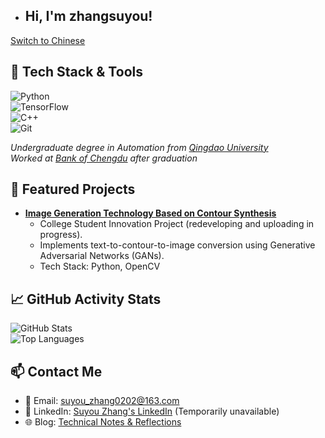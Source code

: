 - ## Hi, I'm zhangsuyou!  

[Switch to Chinese](README_CN.md)  

## 🔧 Tech Stack & Tools  
![Python](https://img.shields.io/badge/Python-Expert-green?logo=python)  
![TensorFlow](https://img.shields.io/badge/TensorFlow-beginner-orange?logo=tensorflow)  
![C++](https://img.shields.io/badge/C++-Proficient-blue?logo=c%2B%2B)  
![Git](https://img.shields.io/badge/Git-beginner-orange?logo=git)  

*Undergraduate degree in Automation from [Qingdao University](https://www.qdu.edu.cn/)*  
*Worked at [Bank of Chengdu](https://www.bocd.com.cn/index.html) after graduation*  

## 🚀 Featured Projects  
- **[Image Generation Technology Based on Contour Synthesis](https://github.com/zhangsuyou/gan-image-generation)**  
  - College Student Innovation Project (redeveloping and uploading in progress).  
  - Implements text-to-contour-to-image conversion using Generative Adversarial Networks (GANs).  
  - Tech Stack: Python, OpenCV  

## 📈 GitHub Activity Stats  
![GitHub Stats](https://github-readme-stats.vercel.app/api?username=zhangsuyou&show_icons=true&theme=radical)  
![Top Languages](https://github-readme-stats.vercel.app/api/top-langs/?username=zhangsuyou&layout=compact)  

## 📫 Contact Me  
- 📧 Email: suyou_zhang0202@163.com  
- 💼 LinkedIn: [Suyou Zhang's LinkedIn](https://linkedin.com/in/zhangsuyou) (Temporarily unavailable)  
- 🌐 Blog: [Technical Notes & Reflections](https://zhangsuyou.github.io)  
<!--
**zhangsuyou/zhangsuyou** is a ✨ _special_ ✨ repository because its `README.md` (this file) appears on your GitHub profile.

Here are some ideas to get you started:

- 🔭 I’m currently working on ...
- 🌱 I’m currently learning ...
- 👯 I’m looking to collaborate on ...
- 🤔 I’m looking for help with ...
- 💬 Ask me about ...
- 📫 How to reach me: ...
- 😄 Pronouns: ...
- ⚡ Fun fact: ...
-->
